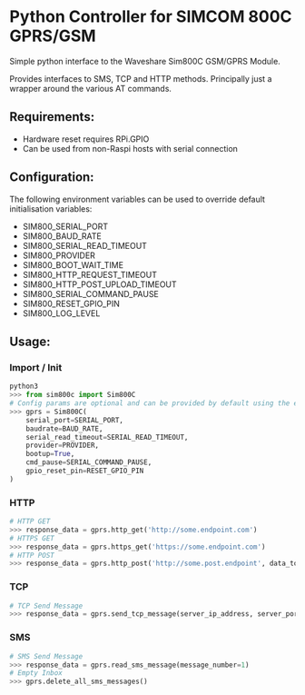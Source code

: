# Python Controller for SIMCOM 800C GPRS/GSM

Simple python interface to the Waveshare Sim800C GSM/GPRS Module.

Provides interfaces to SMS, TCP and HTTP methods.  Principally just a wrapper around the various AT commands.

## Requirements:

* Hardware reset requires RPi.GPIO
* Can be used from non-Raspi hosts with serial connection

## Configuration:

The following environment variables can be used to override default initialisation variables:

* SIM800_SERIAL_PORT
* SIM800_BAUD_RATE
* SIM800_SERIAL_READ_TIMEOUT
* SIM800_PROVIDER
* SIM800_BOOT_WAIT_TIME
* SIM800_HTTP_REQUEST_TIMEOUT
* SIM800_HTTP_POST_UPLOAD_TIMEOUT
* SIM800_SERIAL_COMMAND_PAUSE
* SIM800_RESET_GPIO_PIN
* SIM800_LOG_LEVEL

## Usage:

### Import / Init


```python
python3
>>> from sim800c import Sim800C
# Config params are optional and can be provided by default using the envionment variable - as above
>>> gprs = Sim800C(
    serial_port=SERIAL_PORT,
    baudrate=BAUD_RATE,
    serial_read_timeout=SERIAL_READ_TIMEOUT,
    provider=PROVIDER,
    bootup=True,
    cmd_pause=SERIAL_COMMAND_PAUSE,
    gpio_reset_pin=RESET_GPIO_PIN
)
```

### HTTP

```python
# HTTP GET
>>> response_data = gprs.http_get('http://some.endpoint.com')
# HTTPS GET
>>> response_data = gprs.https_get('https://some.endpoint.com')
# HTTP POST
>>> response_data = gprs.http_post('http://some.post.endpoint', data_to_be_sent)
```

### TCP

```python
# TCP Send Message
>>> response_data = gprs.send_tcp_message(server_ip_address, server_port, message)
```

### SMS

```python
# SMS Send Message
>>> response_data = gprs.read_sms_message(message_number=1)
# Empty Inbox
>>> gprs.delete_all_sms_messages()
```
